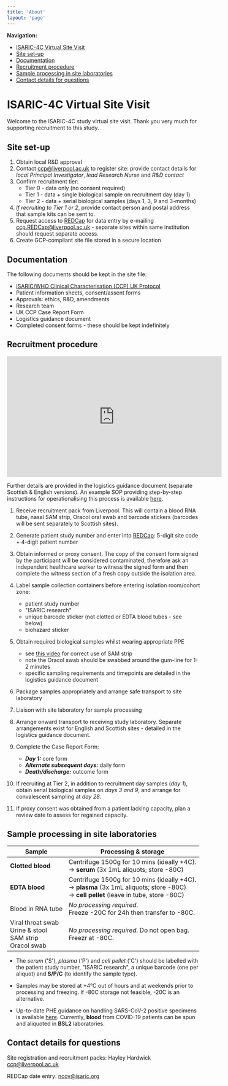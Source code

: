 ```yaml
---
title: 'About'
layout: 'page'
---
```


__Navigation:__ 
* [ISARIC-4C Virtual Site Visit](#isaric-4c-virtual-site-visit)
* [Site set-up](#site-set-up)
* [Documentation](#documentation)
* [Recruitment procedure](#recruitment-procedure)
* [Sample processing in site laboratories](#sample-processing-in-site-laboratories)
* [Contact details for questions](#contact-details-for-questions)

# ISARIC-4C Virtual Site Visit

Welcome to the ISARIC-4C study virtual site visit. Thank you very much for supporting recruitment to this study.

## Site set-up

1. Obtain local R&D approval
1. Contact [ccp@liverpool.ac.uk](mailto:ccp@liverpool.ac.uk) to register site: provide contact details for *local Principal Investigator*, *lead Research Nurse* and *R&D contact*
1. Confirm recruitment tier:
    - Tier 0 - data only (no consent required)
    - Tier 1 - data + single biological sample on recruitment day (day 1)
    - Tier 2 - data + serial biological samples (days 1, 3, 9 and 3-months)
1. *If recruiting to Tier 1 or 2*, provide contact person and postal address that sample kits can be sent to.
1. Request access to [REDCap](https://ncov.medsci.ox.ac.uk ) for data entry by e-mailing [ccp.REDCap@liverpool.ac.uk](mailto:ccp.REDCap@liverpool.ac.uk) - separate sites within same institution should request separate access.
1. Create GCP-compliant site file stored in a secure location

## Documentation

The following documents should be kept in the site file:

- [ISARIC/WHO Clinical Characterisation (CCP) UK Protocol](https://isaric.tghn.org/UK-CCP/)
- Patient information sheets, consent/assent forms
- Approvals: ethics, R&D, amendments
- Research team
- UK CCP Case Report Form
- Logistics guidance document
- Completed consent forms - these should be kept indefinitely

## Recruitment procedure

<iframe width="560" height="315" src="https://www.youtube.com/embed/72gEEeHhhLY" frameborder="0" allow="accelerometer; autoplay; encrypted-media; gyroscope; picture-in-picture" allowfullscreen></iframe>

Further details are provided in the logistics guidance document (separate Scottish & English versions). An example SOP providing step-by-step instructions for operationalising this process is available [here](./ridu_sop_v1.5.pdf).

1. Receive recruitment pack from Liverpool. This will contain a blood RNA tube, nasal SAM strip, Oracol oral swab and barcode stickers (barcodes will be sent separately to Scottish sites).

2. Generate patient study number and enter into [REDCap](https://ncov.medsci.ox.ac.uk/): 5-digit site code + 4-digit patient number

3. Obtain informed or proxy consent. The copy of the consent form signed by the participant will be considered contaminated, therefore ask an independent healthcare worker to witness the signed form and then complete the witness section of a fresh copy outside the isolation area.

4. Label sample collection containers before entering isolation room/cohort zone:
    - patient study number
    - "ISARIC research"
    - unique barcode sticker (not clotted or EDTA blood tubes - see below)
    - biohazard sticker

5. Obtain required biological samples whilst wearing appropriate PPE
    - see [this video](https://www.jove.com/video/56413/absorption-nasal-bronchial-fluids-precision-sampling-human) for correct use of SAM strip
    - note the Oracol swab should be swabbed around the gum-line for 1-2 minutes
    - specific sampling requirements and timepoints are detailed in the logistics guidance document

6. Package samples appropriately and arrange safe transport to site laboratory

7. Liaison with site laboratory for sample processing

8. Arrange onward transport to receiving study laboratory. Separate arrangements exist for English and Scottish sites - detailed in the logistics guidance document.

9. Complete the Case Report Form:
    * ***Day 1:*** core form
    * ***Alternate subsequent days:*** daily form
    * ***Death/discharge:*** outcome form

10. If recruiting at Tier 2, in addition to recruitment day samples (*day 1*), obtain serial biological samples on *days 3 and 9*, and arrange for convalescent sampling at *day 28*.

11. If proxy consent was obtained from a patient lacking capacity, plan a review date to assess for regained capacity.

## Sample processing in site laboratories

| Sample | Processing & storage | 
| -------- | -------- | 
| **Clotted blood** | Centrifuge 1500g for 10 mins (ideally +4C). <br> &rightarrow; **serum** (3x 1mL aliquots; store -80C)|
| **EDTA blood** | Centrifuge 1500g for 10 mins (ideally +4C). <br> &rightarrow; **plasma** (3x 1mL aliquots; store -80C) <br> &rightarrow; **cell pellet** (leave in tube, store -80C) |
| Blood in RNA tube | *No processing required*. <br> Freeze -20C for 24h then transfer to -80C.|
| Viral throat swab <br> Urine & stool <br> SAM strip <br> Oracol swab  | *No processing required*. Do not open bag. <br> Freezr at -80C.     | 

   * The *serum* ('S'), *plasma* ('P') and *cell pellet* ('C') should  be labelled with the patient study number, "ISARIC research", a unique barcode (one per aliquot) and **S/P/C** (to identify the sample type).

   * Samples may be stored at +4°C out of hours and at weekends prior to processing and freezing. If -80C storage not feasible, -20C is an alternative.

   * Up-to-date PHE guidance on handling SARS-CoV-2 positive specimens is available [here](https://www.gov.uk/government/publications/wuhan-novel-coronavirus-guidance-for-clinical-diagnostic-laboratories/wuhan-novel-coronavirus-handling-and-processing-of-laboratory-specimens). Currently, **blood** from COVID-19 patients can be spun and aliquoted in **BSL2** laboratories.

## Contact details for questions

Site registration and recruitment packs: Hayley Hardwick [ccp@liverpool.ac.uk](mailto:ccp@liverpool.ac.uk)

REDCap date entry: [ncov@isaric.org](mailto:ncov@isaric.org)

